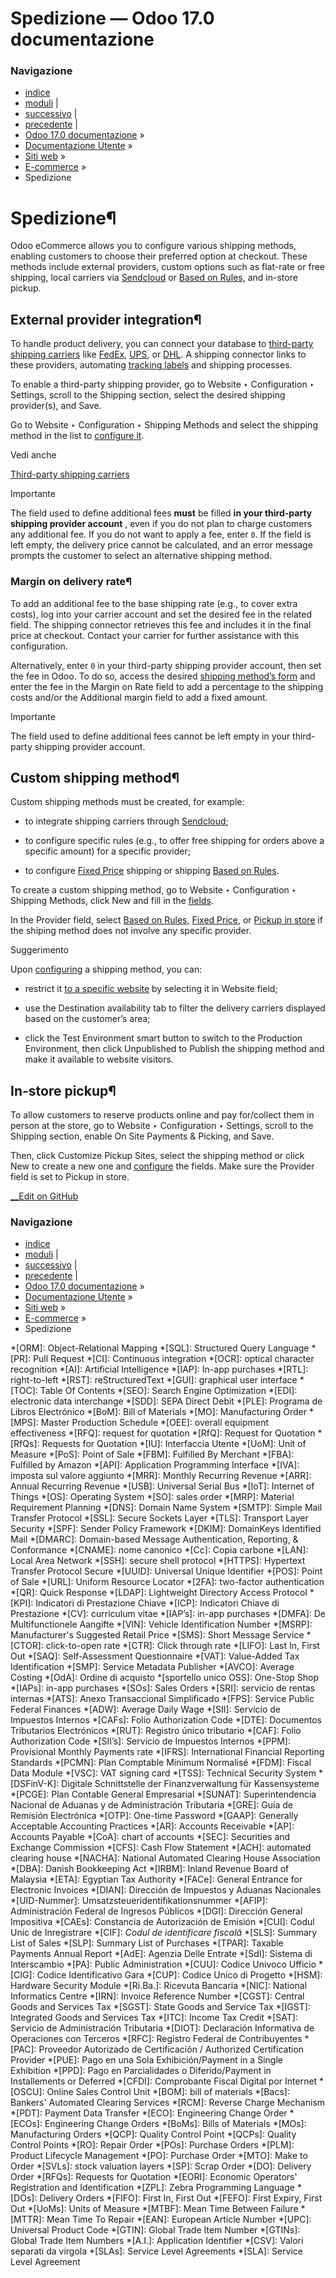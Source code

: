 # Spedizione — Odoo 17.0 documentazione

### Navigazione

  * [indice](../../../genindex.html "Indice generale")
  * [moduli](../../../py-modindex.html "Indice del modulo Python") |
  * [successivo](order_handling.html "Order handling") |
  * [precedente](payments.html "Fornitori di pagamento") |
  * [Odoo 17.0 documentazione](../../../index-2.html) »
  * [Documentazione Utente](../../../applications.html) »
  * [Siti web](../../websites.html) »
  * [E-commerce](../ecommerce.html) »
  * Spedizione



# Spedizione¶

Odoo eCommerce allows you to configure various shipping methods, enabling customers to choose their preferred option at checkout. These methods include external providers, custom options such as flat-rate or free shipping, local carriers via [Sendcloud](../../inventory_and_mrp/inventory/shipping_receiving/setup_configuration/sendcloud_shipping.html) or [Based on Rules](../../inventory_and_mrp/inventory/shipping_receiving/setup_configuration.html#inventory-shipping-rules), and in-store pickup.

## External provider integration¶

To handle product delivery, you can connect your database to [third-party shipping carriers](../../inventory_and_mrp/inventory/shipping_receiving/setup_configuration/third_party_shipper.html) like [FedEx](../../inventory_and_mrp/inventory/shipping_receiving/setup_configuration/fedex.html), [UPS](../../inventory_and_mrp/inventory/shipping_receiving/setup_configuration/ups_credentials.html), or [DHL](../../inventory_and_mrp/inventory/shipping_receiving/setup_configuration/dhl_credentials.html). A shipping connector links to these providers, automating [tracking labels](../../inventory_and_mrp/inventory/shipping_receiving/setup_configuration/labels.html) and shipping processes.

To enable a third-party shipping provider, go to Website ‣ Configuration ‣ Settings, scroll to the Shipping section, select the desired shipping provider(s), and Save.

Go to Website ‣ Configuration ‣ Shipping Methods and select the shipping method in the list to [configure it](../../inventory_and_mrp/inventory/shipping_receiving/setup_configuration/third_party_shipper.html#inventory-shipping-receiving-configure-delivery-method).

Vedi anche

[Third-party shipping carriers](../../inventory_and_mrp/inventory/shipping_receiving/setup_configuration/third_party_shipper.html)

Importante

The field used to define additional fees **must** be filled **in your third-party shipping provider account** , even if you do not plan to charge customers any additional fee. If you do not want to apply a fee, enter `0`. If the field is left empty, the delivery price cannot be calculated, and an error message prompts the customer to select an alternative shipping method.

### Margin on delivery rate¶

To add an additional fee to the base shipping rate (e.g., to cover extra costs), log into your carrier account and set the desired fee in the related field. The shipping connector retrieves this fee and includes it in the final price at checkout. Contact your carrier for further assistance with this configuration.

Alternatively, enter `0` in your third-party shipping provider account, then set the fee in Odoo. To do so, access the desired [shipping method’s form](../../inventory_and_mrp/inventory/shipping_receiving/setup_configuration/third_party_shipper.html#inventory-shipping-receiving-configure-delivery-method) and enter the fee in the Margin on Rate field to add a percentage to the shipping costs and/or the Additional margin field to add a fixed amount.

Importante

The field used to define additional fees cannot be left empty in your third-party shipping provider account.

## Custom shipping method¶

Custom shipping methods must be created, for example:

  * to integrate shipping carriers through [Sendcloud](../../inventory_and_mrp/inventory/shipping_receiving/setup_configuration/sendcloud_shipping.html);

  * to configure specific rules (e.g., to offer free shipping for orders above a specific amount) for a specific provider;

  * to configure [Fixed Price](../../inventory_and_mrp/inventory/shipping_receiving/setup_configuration.html#inventory-shipping-fixed) shipping or shipping [Based on Rules](../../inventory_and_mrp/inventory/shipping_receiving/setup_configuration.html#inventory-shipping-rules).




To create a custom shipping method, go to Website ‣ Configuration ‣ Shipping Methods, click New and fill in the [fields](../../inventory_and_mrp/inventory/shipping_receiving/setup_configuration/third_party_shipper.html#inventory-shipping-receiving-shipping-methods-details).

In the Provider field, select [Based on Rules](../../inventory_and_mrp/inventory/shipping_receiving/setup_configuration.html#inventory-shipping-rules), [Fixed Price](../../inventory_and_mrp/inventory/shipping_receiving/setup_configuration.html#inventory-shipping-fixed), or [Pickup in store](../../inventory_and_mrp/inventory/shipping_receiving/setup_configuration.html#inventory-shipping-pickup) if the shiping method does not involve any specific provider.

Suggerimento

Upon [configuring](../../inventory_and_mrp/inventory/shipping_receiving/setup_configuration/third_party_shipper.html#inventory-shipping-receiving-configure-delivery-method) a shipping method, you can:

  * restrict it [to a specific website](../website/configuration/multi_website.html) by selecting it in Website field;

  * use the Destination availability tab to filter the delivery carriers displayed based on the customer’s area;

  * click the Test Environment smart button to switch to the Production Environment, then click Unpublished to Publish the shipping method and make it available to website visitors.




## In-store pickup¶

To allow customers to reserve products online and pay for/collect them in person at the store, go to Website ‣ Configuration ‣ Settings, scroll to the Shipping section, enable On Site Payments & Picking, and Save.

Then, click Customize Pickup Sites, select the shipping method or click New to create a new one and [configure](../../inventory_and_mrp/inventory/shipping_receiving/setup_configuration/third_party_shipper.html#inventory-shipping-receiving-configure-delivery-method) the fields. Make sure the Provider field is set to Pickup in store.

[ __Edit on GitHub](https://github.com/odoo/documentation/edit/17.0/content/applications/websites/ecommerce/shipping.rst)

### Navigazione

  * [indice](../../../genindex.html "Indice generale")
  * [moduli](../../../py-modindex.html "Indice del modulo Python") |
  * [successivo](order_handling.html "Order handling") |
  * [precedente](payments.html "Fornitori di pagamento") |
  * [Odoo 17.0 documentazione](../../../index-2.html) »
  * [Documentazione Utente](../../../applications.html) »
  * [Siti web](../../websites.html) »
  * [E-commerce](../ecommerce.html) »
  * Spedizione


  *[ORM]: Object-Relational Mapping
  *[SQL]: Structured Query Language
  *[PR]: Pull Request
  *[CI]: Continuous integration
  *[OCR]: optical character recognition
  *[AI]: Artificial Intelligence
  *[IAP]: In-app purchases
  *[RTL]: right-to-left
  *[RST]: reStructuredText
  *[GUI]: graphical user interface
  *[TOC]: Table Of Contents
  *[SEO]: Search Engine Optimization
  *[EDI]: electronic data interchange
  *[SDD]: SEPA Direct Debit
  *[PLE]: Programa de Libros Electrónico
  *[BoM]: Bill of Materials
  *[MO]: Manufacturing Order
  *[MPS]: Master Production Schedule
  *[OEE]: overall equipment effectiveness
  *[RFQ]: request for quotation
  *[RfQ]: Request for Quotation
  *[RfQs]: Requests for Quotation
  *[IU]: Interfaccia Utente
  *[UoM]: Unit of Measure
  *[PoS]: Point of Sale
  *[FBM]: Fulfilled By Merchant
  *[FBA]: Fulfilled by Amazon
  *[API]: Application Programming Interface
  *[IVA]: imposta sul valore aggiunto
  *[MRR]: Monthly Recurring Revenue
  *[ARR]: Annual Recurring Revenue
  *[USB]: Universal Serial Bus
  *[IoT]: Internet of Things
  *[OS]: Operating System
  *[SO]: sales order
  *[MRP]: Material Requirement Planning
  *[DNS]: Domain Name System
  *[SMTP]: Simple Mail Transfer Protocol
  *[SSL]: Secure Sockets Layer
  *[TLS]: Transport Layer Security
  *[SPF]: Sender Policy Framework
  *[DKIM]: DomainKeys Identified Mail
  *[DMARC]: Domain-based Message Authentication, Reporting, & Conformance
  *[CNAME]: nome canonico
  *[Cc]: Copia carbone
  *[LAN]: Local Area Network
  *[SSH]: secure shell protocol
  *[HTTPS]: Hypertext Transfer Protocol Secure
  *[UUID]: Universal Unique Identifier
  *[POS]: Point of Sale
  *[URL]: Uniform Resource Locator
  *[2FA]: two-factor authentication
  *[QR]: Quick Response
  *[LDAP]: Lightweight Directory Access Protocol
  *[KPI]: Indicatori di Prestazione Chiave
  *[ICP]: Indicatori Chiave di Prestazione
  *[CV]: curriculum vitae
  *[IAP’s]: in-app purchases
  *[DMFA]: De Multifunctionele Aangifte
  *[VIN]: Vehicle Identification Number
  *[MSRP]: Manufacturer's Suggested Retail Price
  *[SMS]: Short Message Service
  *[CTOR]: click-to-open rate
  *[CTR]: Click through rate
  *[LIFO]: Last In, First Out
  *[SAQ]: Self-Assessment Questionnaire
  *[VAT]: Value-Added Tax Identification
  *[SMP]: Service Metadata Publisher
  *[AVCO]: Average Costing
  *[OdA]: Ordine di acquisto
  *[sportello unico OSS]: One-Stop Shop
  *[IAPs]: in-app purchases
  *[SOs]: Sales Orders
  *[SRI]: servicio de rentas internas
  *[ATS]: Anexo Transaccional Simplificado
  *[FPS]: Service Public Federal Finances
  *[ADW]: Average Daily Wage
  *[SII]: Servicio de Impuestos Internos
  *[CAFs]: Folio Authorization Code
  *[DTE]: Documentos Tributarios Electrónicos
  *[RUT]: Registro único tributario
  *[CAF]: Folio Authorization Code
  *[SII’s]: Servicio de Impuestos Internos
  *[PPM]: Provisional Monthly Payments rate
  *[IFRS]: International Financial Reporting Standards
  *[PCMN]: Plan Comptable Minimum Normalisé
  *[FDM]: Fiscal Data Module
  *[VSC]: VAT signing card
  *[TSS]: Technical Security System
  *[DSFinV-K]: Digitale Schnittstelle der Finanzverwaltung für Kassensysteme
  *[PCGE]: Plan Contable General Empresarial
  *[SUNAT]: Superintendencia Nacional de Aduanas y de Administración Tributaria
  *[GRE]: Guía de Remisión Electrónica
  *[OTP]: One-time Password
  *[GAAP]: Generally Acceptable Accounting Practices
  *[AR]: Accounts Receivable
  *[AP]: Accounts Payable
  *[CoA]: chart of accounts
  *[SEC]: Securities and Exchange Commission
  *[CFS]: Cash Flow Statement
  *[ACH]: automated clearing house
  *[NACHA]: National Automated Clearing House Association
  *[DBA]: Danish Bookkeeping Act
  *[IRBM]: Inland Revenue Board of Malaysia
  *[ETA]: Egyptian Tax Authority
  *[FACe]: General Entrance for Electronic Invoices
  *[DIAN]: Dirección de Impuestos y Aduanas Nacionales
  *[UID-Nummer]: Umsatzsteueridentifikationsnummer
  *[AFIP]: Administración Federal de Ingresos Públicos
  *[DGI]: Dirección General Impositiva
  *[CAEs]: Constancia de Autorización de Emisión
  *[CUI]: Codul Unic de Inregistrare
  *[CIF]: *Codul de identificare fiscală*
  *[SLS]: Summary List of Sales
  *[SLP]: Summary List of Purchases
  *[TPAR]: Taxable Payments Annual Report
  *[AdE]: Agenzia Delle Entrate
  *[SdI]: Sistema di Interscambio
  *[PA]: Public Administration
  *[CUU]: Codice Univoco Ufficio
  *[CIG]: Codice Identificativo Gara
  *[CUP]: Codice Unico di Progetto
  *[HSM]: Hardware Security Module
  *[Ri.Ba.]: Ricevuta Bancaria
  *[NIC]: National Informatics Centre
  *[IRN]: Invoice Reference Number
  *[CGST]: Central Goods and Services Tax
  *[SGST]: State Goods and Service Tax
  *[IGST]: Integrated Goods and Services Tax
  *[ITC]: Income Tax Credit
  *[SAT]: Servicio de Administración Tributaria
  *[DIOT]: Declaración Informativa de Operaciones con Terceros
  *[RFC]: Registro Federal de Contribuyentes
  *[PAC]: Proveedor Autorizado de Certificación / Authorized Certification Provider
  *[PUE]: Pago en una Sola Exhibición/Payment in a Single Exhibition
  *[PPD]: Pago en Parcialidades o Diferido/Payment in Installements or Deferred
  *[CFDI]: Comprobante Fiscal Digital por Internet
  *[OSCU]: Online Sales Control Unit
  *[BOM]: bill of materials
  *[Bacs]: Bankers' Automated Clearing Services
  *[RCM]: Reverse Charge Mechanism
  *[PDT]: Payment Data Transfer
  *[ECO]: Engineering Change Order
  *[ECOs]: Engineering Change Orders
  *[BoMs]: Bills of Materials
  *[MOs]: Manufacturing Orders
  *[QCP]: Quality Control Point
  *[QCPs]: Quality Control Points
  *[RO]: Repair Order
  *[POs]: Purchase Orders
  *[PLM]: Product Lifecycle Management
  *[PO]: Purchase Order
  *[MTO]: Make to Order
  *[SVLs]: stock valuation layers
  *[SP]: Scrap Order
  *[DO]: Delivery Order
  *[RFQs]: Requests for Quotation
  *[EORI]: Economic Operators' Registration and Identification
  *[ZPL]: Zebra Programming Language
  *[DOs]: Delivery Orders
  *[FIFO]: First In, First Out
  *[FEFO]: First Expiry, First Out
  *[UoMs]: Units of Measure
  *[MTBF]: Mean Time Between Failure
  *[MTTR]: Mean Time To Repair
  *[EAN]: European Article Number
  *[UPC]: Universal Product Code
  *[GTIN]: Global Trade Item Number
  *[GTINs]: Global Trade Item Numbers
  *[A.I.]: Application Identifier
  *[CSV]: Valori separati da virgola
  *[SLAs]: Service Level Agreements
  *[SLA]: Service Level Agreement